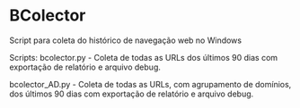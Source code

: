 # BColector
Script para coleta do histórico de navegação web no Windows

Scripts:
bcolector.py - Coleta de todas as URLs dos últimos 90 dias com exportação de relatório e arquivo debug.

bcolector_AD.py - Coleta de todas as URLs, com agrupamento de domínios, dos últimos 90 dias com exportação de relatório e arquivo debug.

